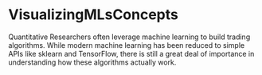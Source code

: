 # VisualizingMLsConcepts
Quantitative Researchers often leverage machine learning to build trading algorithms. While modern machine learning has been reduced to simple APIs like sklearn and TensorFlow, there is still a great deal of importance in understanding how these algorithms actually work.

